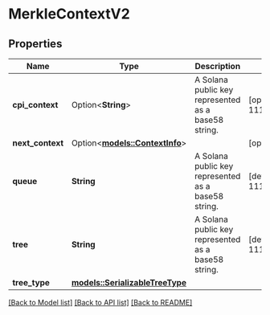 # MerkleContextV2

## Properties

Name | Type | Description | Notes
------------ | ------------- | ------------- | -------------
**cpi_context** | Option<**String**> | A Solana public key represented as a base58 string. | [optional][default to 111111131h1vYVSYuKP6AhS86fbRdMw9XHiZAvAaj]
**next_context** | Option<[**models::ContextInfo**](ContextInfo.md)> |  | [optional]
**queue** | **String** | A Solana public key represented as a base58 string. | [default to 111111131h1vYVSYuKP6AhS86fbRdMw9XHiZAvAaj]
**tree** | **String** | A Solana public key represented as a base58 string. | [default to 111111131h1vYVSYuKP6AhS86fbRdMw9XHiZAvAaj]
**tree_type** | [**models::SerializableTreeType**](SerializableTreeType.md) |  | 

[[Back to Model list]](../README.md#documentation-for-models) [[Back to API list]](../README.md#documentation-for-api-endpoints) [[Back to README]](../README.md)


